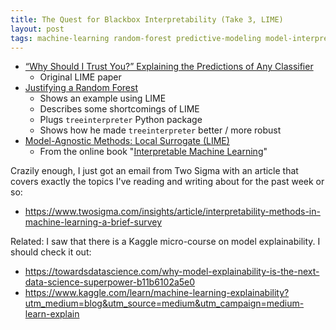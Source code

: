 ```yaml
---
title: The Quest for Blackbox Interpretability (Take 3, LIME)
layout: post
tags: machine-learning random-forest predictive-modeling model-interpretability easi
---
```



* [“Why Should I Trust You?” Explaining the Predictions of Any Classifier](https://arxiv.org/pdf/1602.04938.pdf)
  - Original LIME paper
* [Justifying a Random Forest](https://roywright.me/2018/02/09/justifying-random-forest/)
  - Shows an example using LIME
  - Describes some shortcomings of LIME
  - Plugs `treeinterpreter` Python package
  - Shows how he made `treeinterpreter` better / more robust
* [Model-Agnostic Methods: Local Surrogate (LIME)](https://christophm.github.io/interpretable-ml-book/lime.html)
  - From the online book "[Interpretable Machine Learning](https://christophm.github.io/interpretable-ml-book/)"

Crazily enough, I just got an email from Two Sigma with an article that covers exactly the topics I've reading
and writing about for the past week or so:
* https://www.twosigma.com/insights/article/interpretability-methods-in-machine-learning-a-brief-survey



Related:  I saw that there is a Kaggle micro-course on model explainability.  I should check it out:
* https://towardsdatascience.com/why-model-explainability-is-the-next-data-science-superpower-b11b6102a5e0
* https://www.kaggle.com/learn/machine-learning-explainability?utm_medium=blog&utm_source=medium&utm_campaign=medium-learn-explain
